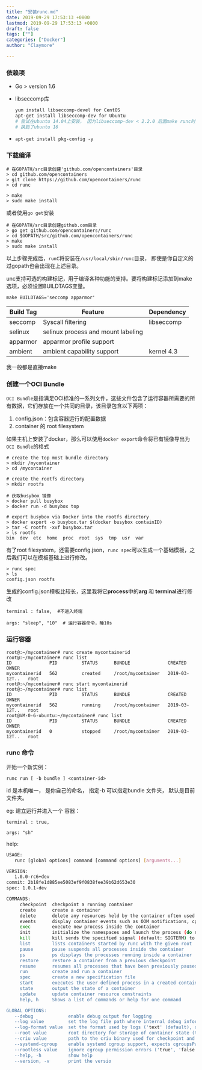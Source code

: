 ```yaml
---
title: "安装runc.md"
date: 2019-09-29 17:53:13 +0800
lastmod: 2019-09-29 17:53:13 +0800
draft: false
tags: [""]
categories: ["Docker"]
author: "Claymore"

---
```



### 依赖项

* Go  > version 1.6 

* libseccomp库

  ```bash
  yum install libseccomp-devel for CentOS
  apt-get install libseccomp-dev for Ubuntu
  # 尝试在ubuntu 14.04上安装， 因为libseccomp-dev < 2.2.0 后面make runc时失败
  # 换到了ubuntu 16
  ```

* `apt-get install pkg-config -y`




### 下载编译

```
# 在GOPATH/src目录创建'github.com/opencontainers'目录
> cd github.com/opencontainers
> git clone https://github.com/opencontainers/runc
> cd runc

> make
> sudo make install
```

或者使用`go get`安装

```
# 在GOPATH/src目录创建github.com目录
> go get github.com/opencontainers/runc
> cd $GOPATH/src/github.com/opencontainers/runc
> make
> sudo make install
```

以上步骤完成后，`runC`将安装在`/usr/local/sbin/runc`目录， 即使是你自定义的过gopath也会出现在上述目录。



unc支持可选的构建标记，用于编译各种功能的支持。要将构建标记添加到make选项，必须设置BUILDTAGS变量。

```
make BUILDTAGS='seccomp apparmor'
```

| Build Tag | Feature                            | Dependency |
| --------- | ---------------------------------- | ---------- |
| seccomp   | Syscall filtering                  | libseccomp |
| selinux   | selinux process and mount labeling | <none>     |
| apparmor  | apparmor profile support           | <none>     |
| ambient   | ambient capability support         | kernel 4.3 |

我一般都是直接make



### 创建一个OCI Bundle

`OCI Bundle`是指满足OCI标准的一系列文件，这些文件包含了运行容器所需要的所有数据，它们存放在一个共同的目录，该目录包含以下两项：

1. config.json：包含容器运行的配置数据
2. container 的 root filesystem

如果主机上安装了docker，那么可以使用`docker export`命令将已有镜像导出为`OCI Bundle`的格式



```
# create the top most bundle directory
> mkdir /mycontainer
> cd /mycontainer

# create the rootfs directory
> mkdir rootfs

# 获取busybox 镜像
> docker pull busybox
> docker run -d busybox top

# export busybox via Docker into the rootfs directory
> docker export -o busybox.tar $(docker busybox containID)  
> tar -C rootfs -xvf busybox.tar
> ls rootfs 
bin  dev  etc  home  proc  root  sys  tmp  usr  var
```

有了root filesystem，还需要config.json，`runc spec`可以生成一个基础模板，之后我们可以在模板基础上进行修改。

```
> runc spec
> ls
config.json rootfs
```

生成的config.json模板比较长，这里我将它**process**中的**arg** 和 **terminal**进行修改 

```shell
terminal : false,  #不进入终端

args: "sleep", "10"  # 运行容器命令，睡10s
```



### 运行容器

```shell
root@:~/mycontainer# runc create mycontainerid
root@:~/mycontainer# runc list
ID              PID         STATUS      BUNDLE              CREATED         OWNER
mycontainerid   562         created     /root/mycontainer   2019-03-12T..   root
root@:~/mycontainer# runc start mycontainerid
root@:~/mycontainer# runc list
ID              PID         STATUS      BUNDLE              CREATED         OWNER
mycontainerid   562         running     /root/mycontainer   2019-03-12T..   root
root@VM-0-6-ubuntu:~/mycontainer# runc list
ID              PID         STATUS      BUNDLE              CREATED         OWNER
mycontainerid   0           stopped     /root/mycontainer   2019-03-12T..   root

```



### runc 命令

开始一个新实例：

`runc run [ -b bundle ] <container-id>`

id 是本机唯一， 是你自己的命名， 指定-b 可以指定bundle 文件夹， 默认是目前文件夹。

eg: 建立运行并进入一个 容器：

```
terminal : true,  

args: "sh" 
```



help:

```bash
USAGE:
   runc [global options] command [command options] [arguments...]

VERSION:
   1.0.0-rc6+dev
commit: 2b18fe1d885ee5083ef9f0838fee39b62d653e30
spec: 1.0.1-dev

COMMANDS:
     checkpoint  checkpoint a running container
     create      create a container
     delete      delete any resources held by the container often used with detached container
     events      display container events such as OOM notifications, cpu, memory, and IO usage statistics
     exec        execute new process inside the container
     init        initialize the namespaces and launch the process (do not call it outside of runc)
     kill        kill sends the specified signal (default: SIGTERM) to the container's init process
     list        lists containers started by runc with the given root
     pause       pause suspends all processes inside the container
     ps          ps displays the processes running inside a container
     restore     restore a container from a previous checkpoint
     resume      resumes all processes that have been previously paused
     run         create and run a container
     spec        create a new specification file
     start       executes the user defined process in a created container
     state       output the state of a container
     update      update container resource constraints
     help, h     Shows a list of commands or help for one command

GLOBAL OPTIONS:
   --debug             enable debug output for logging
   --log value         set the log file path where internal debug information is written (default: "/dev/null")
   --log-format value  set the format used by logs ('text' (default), or 'json') (default: "text")
   --root value        root directory for storage of container state (this should be located in tmpfs) (default: "/run/runc")
   --criu value        path to the criu binary used for checkpoint and restore (default: "criu")
   --systemd-cgroup    enable systemd cgroup support, expects cgroupsPath to be of form "slice:prefix:name" for e.g. "system.slice:runc:434234"
   --rootless value    ignore cgroup permission errors ('true', 'false', or 'auto') (default: "auto")
   --help, -h          show help
   --version, -v       print the versio
```



